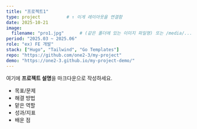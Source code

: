 ```yaml
---
title: "프로젝트1"
type: project          # ↑ 이게 레이아웃을 연결함
date: 2025-10-21
image:
  filename: "pro1.jpg"      # (같은 폴더에 있는 이미지 파일명) 또는 /media/..., https://... 도 가능
period: "2025.03 ~ 2025.06"
role: "ex) FE 개발"
stack: ["Hugo", "Tailwind", "Go Templates"]
repo: "https://github.com/one2-3/my-project"
demo: "https://one2-3.github.io/my-project-demo/"
---
```


여기에 **프로젝트 설명**을 마크다운으로 작성하세요.

- 목표/문제
- 해결 방법
- 맡은 역할
- 성과/지표
- 배운 점
